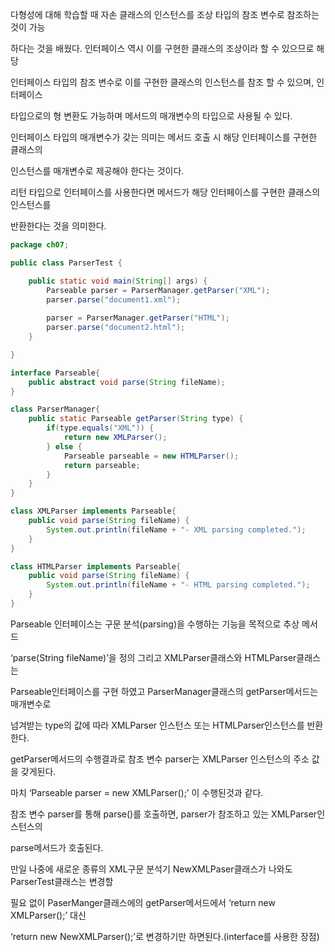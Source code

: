 다형성에 대해 학습할 때 자손 클래스의 인스턴스를 조상 타입의 참조 변수로 참조하는 것이 가능

하다는 것을 배웠다. 인터페이스 역시 이를 구현한 클래스의 조상이라 할 수 있으므로 해당

인터페이스 타입의 참조 변수로 이를 구현한 클래스의 인스턴스를 참조 할 수 있으며, 인터페이스

타입으로의 형 변환도 가능하며 메서드의 매개변수의 타입으로 사용될 수 있다.

인터페이스 타입의 매개변수가 갖는 의미는 메서드 호출 시 해당 인터페이스를 구현한 클래스의

인스턴스를 매개변수로 제공해야 한다는 것이다.

리턴 타입으로 인터페이스를 사용한다면 메서드가 해당 인터페이스를 구현한 클래스의 인스턴스를

반환한다는 것을 의미한다.

```java
package ch07;

public class ParserTest {

	public static void main(String[] args) {
		Parseable parser = ParserManager.getParser("XML");
		parser.parse("document1.xml");
		
		parser = ParserManager.getParser("HTML");
		parser.parse("document2.html");
	}

}

interface Parseable{
	public abstract void parse(String fileName);
}

class ParserManager{
	public static Parseable getParser(String type) {
		if(type.equals("XML")) {
			return new XMLParser();
		} else {
			Parseable parseable = new HTMLParser();
			return parseable;
		}
	}
}

class XMLParser implements Parseable{
	public void parse(String fileName) {
		System.out.println(fileName + "- XML parsing completed.");
	}
}

class HTMLParser implements Parseable{
	public void parse(String fileName) {
		System.out.println(fileName + "- HTML parsing completed.");
	}
}


```


Parseable 인터페이스는 구문 분석(parsing)을 수행하는 기능을 목적으로 추상 메서드

‘parse(String fileName)’을 정의 그리고 XMLParser클래스와 HTMLParser클래스는

Parseable인터페이스를 구현 하였고 ParserManager클래스의 getParser메서드는 매개변수로

넘겨받는 type의 값에 따라 XMLParser 인스턴스 또는 HTMLParser인스턴스를 반환 한다.

getParser메서드의 수행결과로 참조 변수 parser는 XMLParser 인스턴스의 주소 값을 갖게된다.

마치 ‘Parseable parser = new XMLParser();’ 이 수행된것과 같다.

참조 변수 parser를 통해 parse()를 호출하면, parser가 참조하고 있는 XMLParser인스턴스의

parse메서드가 호출된다.

만일 나중에 새로운 종류의 XML구문 분석기 NewXMLPaser클래스가 나와도 ParserTest클래스는 변경할

필요 없이 PaserManger클래스에의 getParser메서드에서 ‘return new XMLParser();’ 대신

‘return new NewXMLParser();’로 변경하기만 하면된다.(interface를 사용한 장점)















